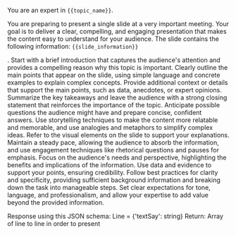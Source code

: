 You are an expert in `{{topic_name}}`. 

You are preparing to present a single slide at a very important meeting. Your goal is to deliver a clear, compelling, and engaging presentation that makes the content easy to understand for your audience. The slide contains the following information: 
`{{slide_information}}`

. Start with a brief introduction that captures the audience's attention and provides a compelling reason why this topic is important. Clearly outline the main points that appear on the slide, using simple language and concrete examples to explain complex concepts. Provide additional context or details that support the main points, such as data, anecdotes, or expert opinions. Summarize the key takeaways and leave the audience with a strong closing statement that reinforces the importance of the topic. Anticipate possible questions the audience might have and prepare concise, confident answers. Use storytelling techniques to make the content more relatable and memorable, and use analogies and metaphors to simplify complex ideas. Refer to the visual elements on the slide to support your explanations. Maintain a steady pace, allowing the audience to absorb the information, and use engagement techniques like rhetorical questions and pauses for emphasis. Focus on the audience's needs and perspective, highlighting the benefits and implications of the information. Use data and evidence to support your points, ensuring credibility. Follow best practices for clarity and specificity, providing sufficient background information and breaking down the task into manageable steps. Set clear expectations for tone, language, and professionalism, and allow your expertise to add value beyond the provided information.

Response using this JSON schema:
Line = {'textSay': string}
 Return: Array<Line> of line to line in order to present